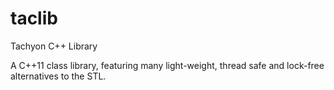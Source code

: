 # taclib
Tachyon C++ Library

A C++11 class library, featuring many light-weight, thread safe and lock-free alternatives to the STL.
